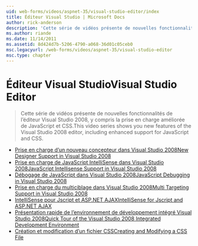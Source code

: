 ```yaml
---
uid: web-forms/videos/aspnet-35/visual-studio-editor/index
title: Éditeur Visual Studio | Microsoft Docs
author: rick-anderson
description: 'Cette série de vidéos présente de nouvelles fonctionnalités de l’éditeur Visual Studio 2008, y compris la prise en charge améliorée de JavaScript et CSS.'
ms.author: riande
ms.date: 11/14/2011
ms.assetid: 8d424d7b-5206-4790-a068-36d01c05ceb0
msc.legacyurl: /web-forms/videos/aspnet-35/visual-studio-editor
msc.type: chapter
---
```

<a name="visual-studio-editor"></a><span data-ttu-id="f760e-103">Éditeur Visual Studio</span><span class="sxs-lookup"><span data-stu-id="f760e-103">Visual Studio Editor</span></span>
====================
> <span data-ttu-id="f760e-104">Cette série de vidéos présente de nouvelles fonctionnalités de l’éditeur Visual Studio 2008, y compris la prise en charge améliorée de JavaScript et CSS.</span><span class="sxs-lookup"><span data-stu-id="f760e-104">This video series shows you new features of the Visual Studio 2008 editor, including enhanced support for JavaScript and CSS.</span></span>


- [<span data-ttu-id="f760e-105">Prise en charge d’un nouveau concepteur dans Visual Studio 2008</span><span class="sxs-lookup"><span data-stu-id="f760e-105">New Designer Support in Visual Studio 2008</span></span>](new-designer-support-in-visual-studio-2008.md)
- [<span data-ttu-id="f760e-106">Prise en charge de JavaScript IntelliSense dans Visual Studio 2008</span><span class="sxs-lookup"><span data-stu-id="f760e-106">JavaScript Intellisense Support in Visual Studio 2008</span></span>](javascript-intellisense-support-in-visual-studio-2008.md)
- [<span data-ttu-id="f760e-107">Débogage de JavaScript dans Visual Studio 2008</span><span class="sxs-lookup"><span data-stu-id="f760e-107">JavaScript Debugging in Visual Studio 2008</span></span>](javascript-debugging-in-visual-studio-2008.md)
- [<span data-ttu-id="f760e-108">Prise en charge du multiciblage dans Visual Studio 2008</span><span class="sxs-lookup"><span data-stu-id="f760e-108">Multi Targeting Support in Visual Studio 2008</span></span>](multi-targeting-support-in-visual-studio-2008.md)
- [<span data-ttu-id="f760e-109">IntelliSense pour Jscript et ASP.NET AJAX</span><span class="sxs-lookup"><span data-stu-id="f760e-109">IntelliSense for Jscript and ASP.NET AJAX</span></span>](intellisense-for-jscript-and-aspnet-ajax.md)
- [<span data-ttu-id="f760e-110">Présentation rapide de l’environnement de développement intégré Visual Studio 2008</span><span class="sxs-lookup"><span data-stu-id="f760e-110">Quick Tour of the Visual Studio 2008 Integrated Development Environment</span></span>](quick-tour-of-the-visual-studio-2008-integrated-development-environment.md)
- [<span data-ttu-id="f760e-111">Création et modification d’un fichier CSS</span><span class="sxs-lookup"><span data-stu-id="f760e-111">Creating and Modifying a CSS File</span></span>](creating-and-modifying-a-css-file.md)
